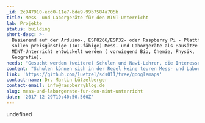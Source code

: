 ```yaml
---
_id: 2c947910-ecd0-11e7-bde9-99b7584a705b
title: Mess- und Laborgeräte für den MINT-Unterricht
lab: Projekte
status: building
short-desc: >-
  Basierend auf der Arduino-, ESP8266/ESP32- oder Raspberry Pi - Plattform
  sollen preisgünstige (IoT-fähige) Mess- und Laborgeräte als Bausätze für den
  MINT-Unterricht entwickelt werden ( vorwiegend Bio, Chemie, Physik,
  Geografie).
needs: "Gesucht werden (weitere) Schulen und Nawi-Lehrer, die Interesse daran haben eines der Geräte im Unterricht einzusetzen, d.h. Unterrichtskonzepte zu erarbeiten bzw. auszuprobieren. Bauvorschläge für weitere Geräte sind ebenfalls willkommen!\r\n\r\nZurzeit bereite ich für das kommende Schuljahr 2017/2018, in Zusammenarbeit mit der Stratum GmbH, die das sehr erfolgreiche \"Köpfchen statt Kohle\" Projekt an Schulen im Bezirk Pankow und in Brandenburg betreut, verschiedene Umweltmessungen zum Themenfeld \"Energie\" vor, z.B. für die Messung von CO2 und Temperatur/ Feuchte in Klassenräumen, Feinstaub und Energieverbrauch. An zwei Schulen soll eine Wetterstation etabliert werden, deren Daten von den Schülern ausgewertet, aber auch auf der Schul-Homepage veröffentlicht werden sollen. Diese Projekte sind über die Stratum GmbH vom Bezirk Pankow finanziert und für die teilnehmenden Schulen kostenlos."
content: "Schulen können sich in der Regel keine teuren Mess- und Laborgeräte für wiss. Experimente und den Einsatz im MINT-Unterricht leisten. Basierend auf der Arduino, ESP8266 oder Raspberry Pi Plattform sollen Labor- und Messgeräte als preisgünstige Bausätze entwickelt werden, die sich für den Biologie, Chemie, Physik oder Geographie-Unterricht eignen. Wichtig: Es geht mir nicht darum das Rad neu zu erfinden! Im Netz finden sich zahlreiche Beispiele für diese Geräte. Davon sind viele jedoch nur lückenhaft dokumentiert oder verwaist. Diese Beispiele sollen aufgegriffen, vervollständigt und/ oder weiterentwickelt werden, so dass sie auch von technisch weniger versierten Lehrern im Unterricht gebaut und eingesetzt werden können.\r\n\r\nEin Verkauf der Bausätze als Kickstarter Projekt ist explizit NICHT vorgesehen, weil dies mit zu vielen Gesetzen kollidieren würde (Elektroschrottverordnung, VDE-Richtlinien/ Sicherheit etc.). \r\n\r\nDie Geräte sollen fachübergreifend verwendbar sein und die Möglichkeit zur Binnendifferenzierung bieten. Das Programmieren/ bzw. die Verbindung zur IT und digitalen Medien ist erwünscht, sollte aber nicht zwingend im Vordergrund stehen!\r\n\r\nZurzeit arbeite ich an verschiedenen Prototypen, von denen die meisten einsatzbereit sind, jedoch noch auf einen \"Praxistest\" an einer Schule warten. Dazu gehören:\r\n\r\n- ein Photometer für biochemische Messungen\r\n- ein mobiler Feinstaubsensor\r\n- ein \"twitternder\" Nistkasten\r\n- eine Profi-Wetterstation für den Schulunterricht\r\n- ein Sensor-Netzerk für die Messung von Temperatur/ Luftfeuchte/ Licht/ Energie und CO2 in Klassenräumen\r\n..."
link: 'https://github.com/luetzel/sds011/tree/googlemaps'
contact-name: Dr. Martin Lützelberger
contact-email: info@raspberryblog.de
slug: mess-und-laborgerate-fur-den-mint-unterricht
date: '2017-12-29T19:40:50.560Z'
---
```

undefined
